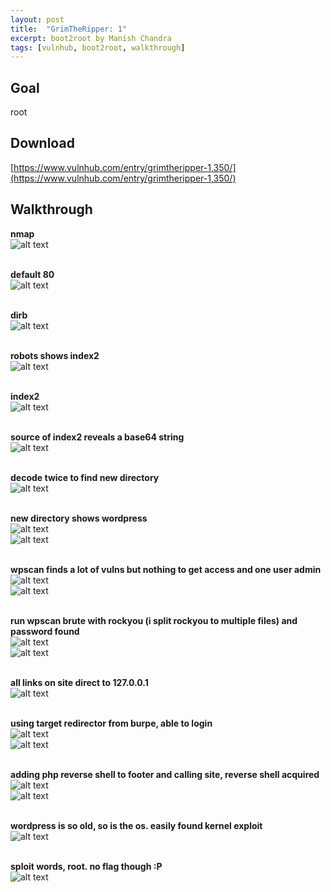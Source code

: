 ```yaml
---
layout: post
title:  "GrimTheRipper: 1"
excerpt: boot2root by Manish Chandra
tags: [vulnhub, boot2root, walkthrough]
---
```


## Goal #
root

## Download #
[https://www.vulnhub.com/entry/grimtheripper-1,350/](https://www.vulnhub.com/entry/grimtheripper-1,350/)

## Walkthrough #

**nmap**
<br>![alt text](../vulnhub/GrimTheRipper_1/nmap.png)
<br><br>

**default 80**
<br>![alt text](../vulnhub/GrimTheRipper_1/default80.png)
<br><br>

**dirb**
<br>![alt text](../vulnhub/GrimTheRipper_1/dirb.png)
<br><br>

**robots shows index2**
<br>![alt text](../vulnhub/GrimTheRipper_1/robots.png)
<br><br>

**index2**
<br>![alt text](../vulnhub/GrimTheRipper_1/index2.png)
<br><br>

**source of index2 reveals a base64 string**
<br>![alt text](../vulnhub/GrimTheRipper_1/index2-source.png)
<br><br>

**decode twice to find new directory**
<br>![alt text](../vulnhub/GrimTheRipper_1/decode.png)
<br><br>

**new directory shows wordpress**
<br>![alt text](../vulnhub/GrimTheRipper_1/101dir.png)
<br>![alt text](../vulnhub/GrimTheRipper_1/wordpress.png)
<br><br>

**wpscan finds a lot of vulns but nothing to get access and one user admin**
<br>![alt text](../vulnhub/GrimTheRipper_1/wpscan_init1.png)
<br>![alt text](../vulnhub/GrimTheRipper_1/wpscan_init2.png)
<br><br>

**run wpscan brute with rockyou (i split rockyou to multiple files) and password found**
<br>![alt text](../vulnhub/GrimTheRipper_1/wpscan1.png)
<br>![alt text](../vulnhub/GrimTheRipper_1/wpscan2.png)
<br><br>

**all links on site direct to 127.0.0.1**
<br>![alt text](../vulnhub/GrimTheRipper_1/localhostwp.png)
<br><br>

**using target redirector from burpe, able to login**
<br>![alt text](../vulnhub/GrimTheRipper_1/target_redirector.png)
<br>![alt text](../vulnhub/GrimTheRipper_1/wordpressdash.png)
<br><br>

**adding php reverse shell to footer and calling site, reverse shell acquired**
<br>![alt text](../vulnhub/GrimTheRipper_1/footer.png)
<br>![alt text](../vulnhub/GrimTheRipper_1/revshell.png)
<br><br>

**wordpress is so old, so is the os. easily found kernel exploit**
<br>![alt text](../vulnhub/GrimTheRipper_1/exploitdb.png)
<br><br>

**sploit words, root.  no flag though :P**
<br>![alt text](../vulnhub/GrimTheRipper_1/sploit_root.png)
<br><br>
